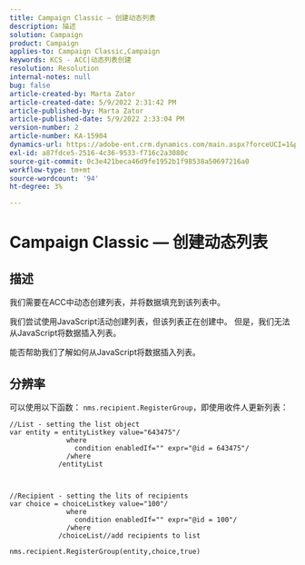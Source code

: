 ```yaml
---
title: Campaign Classic — 创建动态列表
description: 描述
solution: Campaign
product: Campaign
applies-to: Campaign Classic,Campaign
keywords: KCS - ACC|动态列表创建
resolution: Resolution
internal-notes: null
bug: false
article-created-by: Marta Zator
article-created-date: 5/9/2022 2:31:42 PM
article-published-by: Marta Zator
article-published-date: 5/9/2022 2:33:04 PM
version-number: 2
article-number: KA-15904
dynamics-url: https://adobe-ent.crm.dynamics.com/main.aspx?forceUCI=1&pagetype=entityrecord&etn=knowledgearticle&id=58da1bb8-a4cf-ec11-a7b5-0022480a8e40
exl-id: a87fdce5-2516-4c36-9533-f716c2a3080c
source-git-commit: 0c3e421beca46d9fe1952b1f98538a50697216a0
workflow-type: tm+mt
source-wordcount: '94'
ht-degree: 3%

---
```


# Campaign Classic — 创建动态列表

## 描述


我们需要在ACC中动态创建列表，并将数据填充到该列表中。

我们尝试使用JavaScript活动创建列表，但该列表正在创建中。 但是，我们无法从JavaScript将数据插入列表。

能否帮助我们了解如何从JavaScript将数据插入列表。


## 分辨率


可以使用以下函数： `nms.recipient.RegisterGroup`，即使用收件人更新列表：


```
//List - setting the list object
var entity = entityListkey value="643475"/
              where
                condition enabledIf="" expr="@id = 643475"/
              /where
            /entityList



//Recipient - setting the lits of recipients
var choice = choiceListkey value="100"/
              where
                condition enabledIf="" expr="@id = 100"/
              /where
            /choiceList//add recipients to list

nms.recipient.RegisterGroup(entity,choice,true)
```

